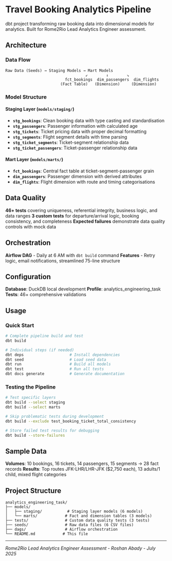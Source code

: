 # Travel Booking Analytics Pipeline

dbt project transforming raw booking data into dimensional models for analytics. Built for Rome2Rio Lead Analytics Engineer assessment.

## Architecture

### Data Flow

```
Raw Data (Seeds) → Staging Models → Mart Models
                                   ↙        ↓        ↘
                          fct_bookings  dim_passengers  dim_flights
                        (Fact Table)   (Dimension)     (Dimension)
```

### Model Structure

#### Staging Layer (`models/staging/`)

- **`stg_bookings`**: Clean booking data with type casting and standardisation
- **`stg_passengers`**: Passenger information with calculated age
- **`stg_tickets`**: Ticket pricing data with proper decimal formatting
- **`stg_segments`**: Flight segment details with time parsing
- **`stg_ticket_segments`**: Ticket-segment relationship data
- **`stg_ticket_passengers`**: Ticket-passenger relationship data

#### Mart Layer (`models/marts/`)

- **`fct_bookings`**: Central fact table at ticket-segment-passenger grain
- **`dim_passengers`**: Passenger dimension with derived attributes
- **`dim_flights`**: Flight dimension with route and timing categorisations

## Data Quality

**46+ tests** covering uniqueness, referential integrity, business logic, and data ranges
**3 custom tests** for departure/arrival logic, booking consistency, and completeness
**Expected failures** demonstrate data quality controls with mock data

## Orchestration

**Airflow DAG** - Daily at 6 AM with `dbt build` command
**Features** - Retry logic, email notifications, streamlined 75-line structure

## Configuration

**Database**: DuckDB local development
**Profile**: analytics_engineering_task
**Tests**: 46+ comprehensive validations

## Usage

### Quick Start

```bash
# Complete pipeline build and test
dbt build

# Individual steps (if needed)
dbt deps                    # Install dependencies
dbt seed                    # Load seed data
dbt run                     # Build all models
dbt test                    # Run all tests
dbt docs generate           # Generate documentation
```

### Testing the Pipeline

```bash
# Test specific layers
dbt build --select staging
dbt build --select marts

# Skip problematic tests during development
dbt build --exclude test_booking_ticket_total_consistency

# Store failed test results for debugging
dbt build --store-failures
```

## Sample Data

**Volumes**: 10 bookings, 16 tickets, 14 passengers, 15 segments → 28 fact records
**Results**: Top routes JFK-LHR/LHR-JFK ($2,750 each), 13 adults/1 child, mixed flight categories

## Project Structure

```
analytics_engineering_task/
├── models/
│   ├── staging/           # Staging layer models (6 models)
│   └── marts/            # Fact and dimension tables (3 models)
├── tests/                # Custom data quality tests (3 tests)
├── seeds/                # Raw data files (6 CSV files)
├── dags/                 # Airflow orchestration
└── README.md            # This file
```

---

*Rome2Rio Lead Analytics Engineer Assessment - Roshan Abady - July 2025*
